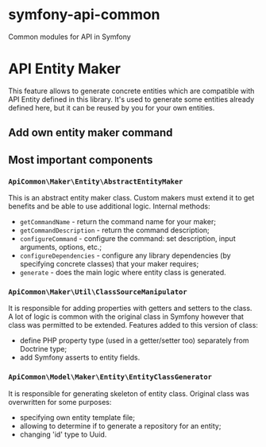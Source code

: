 # symfony-api-common
Common modules for API in Symfony 

# API Entity Maker
This feature allows to generate concrete entities which are compatible with API Entity defined in this library. It's used to generate some entities already defined here, but it can be reused by you for your own entities.

## Add own entity maker command

## Most important components
### `ApiCommon\Maker\Entity\AbstractEntityMaker`
This is an abstract entity maker class. Custom makers must extend it to get benefits and be able to use additional logic.
Internal methods:
* `getCommandName` - return the command name for your maker;
* `getCommandDescription` - return the command description;
* `configureCommand` - configure the command: set description, input arguments, options, etc.;
* `configureDependencies` - configure any library dependencies (by specifying concrete classes) that your maker requires;
* `generate` - does the main logic where entity class is generated.

### `ApiCommon\Maker\Util\ClassSourceManipulator`
It is responsible for adding properties with getters and setters to the class. A lot of logic is common with the original class in Symfony however that class was permitted to be extended.
Features added to this version of class:
* define PHP property type (used in a getter/setter too) separately from Doctrine type;
* add Symfony asserts to entity fields.

### `ApiCommon\Model\Maker\Entity\EntityClassGenerator`
It is responsible for generating skeleton of entity class. Original class was overwritten for some purposes:
* specifying own entity template file;
* allowing to determine if to generate a repository for an entity;
* changing 'id' type to Uuid.